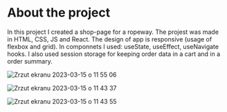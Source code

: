 # About the project

In this project I created a shop-page for a ropeway. The projest was made in HTML, CSS, JS and React.
The design of app is responsive (usage of flexbox and grid). In componnets I used: useState, useEffect, useNavigate hooks. I also used session storage for keeping order data in a cart and in a order summary. 

![Zrzut ekranu 2023-03-15 o 11 55 06](https://user-images.githubusercontent.com/109954703/225288644-56fa0fe3-3998-4a1e-8422-729f5c1559e4.png)

![Zrzut ekranu 2023-03-15 o 11 43 37](https://user-images.githubusercontent.com/109954703/225288244-a8116eeb-7a56-4550-af01-80e106bf851f.png)

![Zrzut ekranu 2023-03-15 o 11 43 55](https://user-images.githubusercontent.com/109954703/225288284-969309c2-d94c-4f9c-b826-c0295b2e36c7.png)

